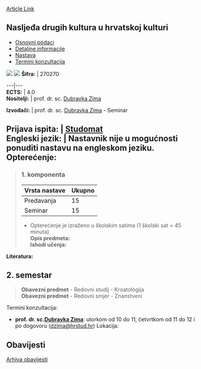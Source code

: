 [Article Link](https://www.fhs.hr/predmet/ndkuhk_b)

## Nasljeđa drugih kultura u hrvatskoj kulturi
  * [Osnovni podaci](https://www.fhs.hr/predmet/ndkuhk_b#v1id-904842_785569_1_0 "Osnovni podaci")
  * [Detaljne informacije](https://www.fhs.hr/predmet/ndkuhk_b#v1id-904842_785569_1_1 "Detaljne informacije")
  * [Nastava](https://www.fhs.hr/predmet/ndkuhk_b#v1id-904842_785569_1_2 "Nastava")
  * [Termini konzultacija](https://www.fhs.hr/predmet/ndkuhk_b#v1id-904842_785569_1_3 "Termini konzultacija")


[![](https://www.fhs.hr/img/flags/gif/hr.gif)](https://www.fhs.hr/predmet/ndkuhk_b) [![](https://www.fhs.hr/img/flags/gif/gb.gif)](https://www.fhs.hr/en/course/hoocitcc_b)
**Šifra:** |  270270  
  
---|---  
**ECTS:** |  4.0   
**Nositelji:** |  prof. dr. sc. [Dubravka Zima](https://www.fhs.hr/djelatnik/dubravka.zima)   
  
**Izvođači:** |  prof. dr. sc. [Dubravka Zima](https://www.fhs.hr/djelatnik/dubravka.zima) - Seminar  
  
**Prijava ispita:** |  [Studomat](http://www.isvu.hr/studomat)  
**Engleski jezik:** |  Nastavnik nije u mogućnosti ponuditi nastavu na engleskom jeziku.   
**Opterećenje:**  
---  
> ### 1. komponenta
> | Vrsta nastave | Ukupno  
> ---|---  
> Predavanja | 15  
> Seminar | 15  
> * Opterećenje je izraženo u školskim satima (1 školski sat = 45 minuta)   
**Opis predmeta:**  
> **Ishodi učenja:**  

  
**Literatura:**  

  
**2. semestar**  
---  
> **Obavezni predmet** - Redovni studij - Kroatologija  
>  **Obavezni predmet** - Redovni smjer - Znanstveni  
>   
Termini konzultacija: 
  * **prof. dr. sc.[Dubravka Zima](https://www.fhs.hr/djelatnik/dubravka.zima)**: 
utorkom od 10 do 11, četvrtkom od 11 do 12 i po dogovoru (dzima@hrstud.hr)
Lokacija: 


## Obavijesti
[Arhiva obavijesti](https://www.fhs.hr/predmet/ndkuhk_b?@=21ne5#news_124374 "Arhiva obavijesti")
